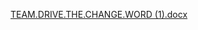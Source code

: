 [TEAM.DRIVE.THE.CHANGE.WORD (1).docx](https://github.com/user-attachments/files/23113795/TEAM.DRIVE.THE.CHANGE.WORD.1.docx)
